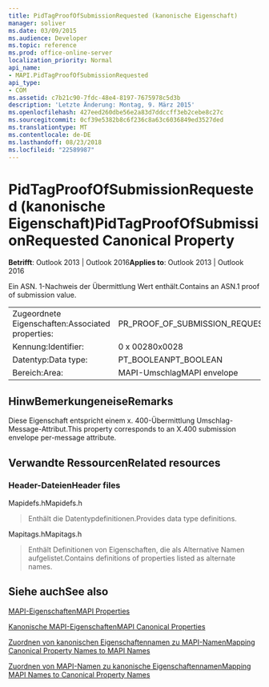 ```yaml
---
title: PidTagProofOfSubmissionRequested (kanonische Eigenschaft)
manager: soliver
ms.date: 03/09/2015
ms.audience: Developer
ms.topic: reference
ms.prod: office-online-server
localization_priority: Normal
api_name:
- MAPI.PidTagProofOfSubmissionRequested
api_type:
- COM
ms.assetid: c7b21c90-7fdc-48e4-8197-7675978c5d3b
description: 'Letzte Änderung: Montag, 9. März 2015'
ms.openlocfilehash: 427eed260dbe56e2a83d7ddccff3eb2cebe8c27c
ms.sourcegitcommit: 0cf39e5382b8c6f236c8a63c6036849ed3527ded
ms.translationtype: MT
ms.contentlocale: de-DE
ms.lasthandoff: 08/23/2018
ms.locfileid: "22589987"
---
```

# <a name="pidtagproofofsubmissionrequested-canonical-property"></a><span data-ttu-id="0d875-103">PidTagProofOfSubmissionRequested (kanonische Eigenschaft)</span><span class="sxs-lookup"><span data-stu-id="0d875-103">PidTagProofOfSubmissionRequested Canonical Property</span></span>

  
  
<span data-ttu-id="0d875-104">**Betrifft**: Outlook 2013 | Outlook 2016</span><span class="sxs-lookup"><span data-stu-id="0d875-104">**Applies to**: Outlook 2013 | Outlook 2016</span></span> 
  
<span data-ttu-id="0d875-105">Ein ASN. 1-Nachweis der Übermittlung Wert enthält.</span><span class="sxs-lookup"><span data-stu-id="0d875-105">Contains an ASN.1 proof of submission value.</span></span>
  
|||
|:-----|:-----|
|<span data-ttu-id="0d875-106">Zugeordnete Eigenschaften:</span><span class="sxs-lookup"><span data-stu-id="0d875-106">Associated properties:</span></span>  <br/> |<span data-ttu-id="0d875-107">PR_PROOF_OF_SUBMISSION_REQUESTED</span><span class="sxs-lookup"><span data-stu-id="0d875-107">PR_PROOF_OF_SUBMISSION_REQUESTED</span></span>  <br/> |
|<span data-ttu-id="0d875-108">Kennung:</span><span class="sxs-lookup"><span data-stu-id="0d875-108">Identifier:</span></span>  <br/> |<span data-ttu-id="0d875-109">0 x 0028</span><span class="sxs-lookup"><span data-stu-id="0d875-109">0x0028</span></span>  <br/> |
|<span data-ttu-id="0d875-110">Datentyp:</span><span class="sxs-lookup"><span data-stu-id="0d875-110">Data type:</span></span>  <br/> |<span data-ttu-id="0d875-111">PT_BOOLEAN</span><span class="sxs-lookup"><span data-stu-id="0d875-111">PT_BOOLEAN</span></span>  <br/> |
|<span data-ttu-id="0d875-112">Bereich:</span><span class="sxs-lookup"><span data-stu-id="0d875-112">Area:</span></span>  <br/> |<span data-ttu-id="0d875-113">MAPI-Umschlag</span><span class="sxs-lookup"><span data-stu-id="0d875-113">MAPI envelope</span></span>  <br/> |
   
## <a name="remarks"></a><span data-ttu-id="0d875-114">HinwBemerkungeneise</span><span class="sxs-lookup"><span data-stu-id="0d875-114">Remarks</span></span>

<span data-ttu-id="0d875-115">Diese Eigenschaft entspricht einem x. 400-Übermittlung Umschlag-Message-Attribut.</span><span class="sxs-lookup"><span data-stu-id="0d875-115">This property corresponds to an X.400 submission envelope per-message attribute.</span></span>
  
## <a name="related-resources"></a><span data-ttu-id="0d875-116">Verwandte Ressourcen</span><span class="sxs-lookup"><span data-stu-id="0d875-116">Related resources</span></span>

### <a name="header-files"></a><span data-ttu-id="0d875-117">Header-Dateien</span><span class="sxs-lookup"><span data-stu-id="0d875-117">Header files</span></span>

<span data-ttu-id="0d875-118">Mapidefs.h</span><span class="sxs-lookup"><span data-stu-id="0d875-118">Mapidefs.h</span></span>
  
> <span data-ttu-id="0d875-119">Enthält die Datentypdefinitionen.</span><span class="sxs-lookup"><span data-stu-id="0d875-119">Provides data type definitions.</span></span>
    
<span data-ttu-id="0d875-120">Mapitags.h</span><span class="sxs-lookup"><span data-stu-id="0d875-120">Mapitags.h</span></span>
  
> <span data-ttu-id="0d875-121">Enthält Definitionen von Eigenschaften, die als Alternative Namen aufgelistet.</span><span class="sxs-lookup"><span data-stu-id="0d875-121">Contains definitions of properties listed as alternate names.</span></span>
    
## <a name="see-also"></a><span data-ttu-id="0d875-122">Siehe auch</span><span class="sxs-lookup"><span data-stu-id="0d875-122">See also</span></span>



[<span data-ttu-id="0d875-123">MAPI-Eigenschaften</span><span class="sxs-lookup"><span data-stu-id="0d875-123">MAPI Properties</span></span>](mapi-properties.md)
  
[<span data-ttu-id="0d875-124">Kanonische MAPI-Eigenschaften</span><span class="sxs-lookup"><span data-stu-id="0d875-124">MAPI Canonical Properties</span></span>](mapi-canonical-properties.md)
  
[<span data-ttu-id="0d875-125">Zuordnen von kanonischen Eigenschaftennamen zu MAPI-Namen</span><span class="sxs-lookup"><span data-stu-id="0d875-125">Mapping Canonical Property Names to MAPI Names</span></span>](mapping-canonical-property-names-to-mapi-names.md)
  
[<span data-ttu-id="0d875-126">Zuordnen von MAPI-Namen zu kanonische Eigenschaftennamen</span><span class="sxs-lookup"><span data-stu-id="0d875-126">Mapping MAPI Names to Canonical Property Names</span></span>](mapping-mapi-names-to-canonical-property-names.md)

